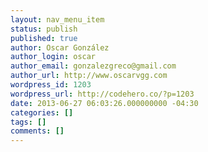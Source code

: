 ```yaml
---
layout: nav_menu_item
status: publish
published: true
author: Oscar González
author_login: oscar
author_email: gonzalezgreco@gmail.com
author_url: http://www.oscarvgg.com
wordpress_id: 1203
wordpress_url: http://codehero.co/?p=1203
date: 2013-06-27 06:03:26.000000000 -04:30
categories: []
tags: []
comments: []
---
```

 
